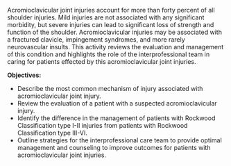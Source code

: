 Acromioclavicular joint injuries account for more than forty percent of all shoulder injuries. Mild injuries are not associated with any significant morbidity, but severe injuries can lead to significant loss of strength and function of the shoulder. Acromioclavicular injuries may be associated with a fractured clavicle, impingement syndromes, and more rarely neurovascular insults. This activity reviews the evaluation and management of this condition and highlights the role of the interprofessional team in caring for patients effected by this acromioclavicular joint injuries.

**Objectives:**
- Describe the most common mechanism of injury associated with acromioclavicular joint injury.
- Review the evaluation of a patient with a suspected acromioclavicular injury.
- Identify the difference in the management of patients with Rockwood Classification type I-II injuries from patients with Rockwood Classification type III-VI. 
- Outline strategies for the interprofessional care team to provide optimal management and counseling to improve outcomes for patients with acromioclavicular joint injuries.